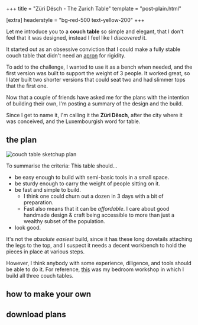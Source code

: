 +++
title = "Züri Dësch - The Zurich Table"
template = "post-plain.html"

[extra]
headerstyle = "bg-red-500 text-yellow-200"
+++

Let me introduce you to a **couch table** so simple and elegant, that I don't feel that it was designed, instead I feel like I _discovered_ it.

It started out as an obsessive conviction that I could make a fully stable couch table that didn't need an [apron](https://woodworking.stackexchange.com/questions/1638/how-can-i-design-a-large-cherry-table-with-no-aprons) for rigidity.

To add to the challenge, I wanted to use it as a bench when needed, and the first version was built to support the weight of 3 people. It worked great, so I later built two shorter versions that could seat two and had slimmer tops that the first one.

Now that a couple of friends have asked me for the plans with the intention of building their own, I'm posting a summary of the design and the build.

Since I get to name it, I'm calling it the **Züri Dësch**, after the city where it was conceived, and the Luxembourgish word for table.


## the plan

![couch table sketchup plan](/img/zurich-table/plan-sketchup.png "The Plan")

To summarise the criteria: This table should...

- be easy enough to build with semi-basic tools in a small space.
- be sturdy enough to carry the weight of people sitting on it.
- be fast and simple to build.
    - I think one could churn out a dozen in 3 days with a bit of preparation.
    - Fast also means that it can be _affordable_. I care about good handmade design & craft being accessible to more than just a wealthy subset of the population.
- look good.

It's not the _absolute easiest_ build, since it has these long dovetails attaching the legs to the top, and I suspect it needs a decent workbench to hold the pieces in place at various steps.

However, I think anybody with some experience, diligence, and tools should be able to do it. For reference, [this](/img/zurich-table/bedroom-workshop.jpg) was my bedroom workshop in which I build all three couch tables.

## how to make your own

## download plans

[^99]: [reddit thread](https://old.reddit.com/r/woodworking/comments/6n107g/im_making_these_minimalist_couch_tables_this_is/)
